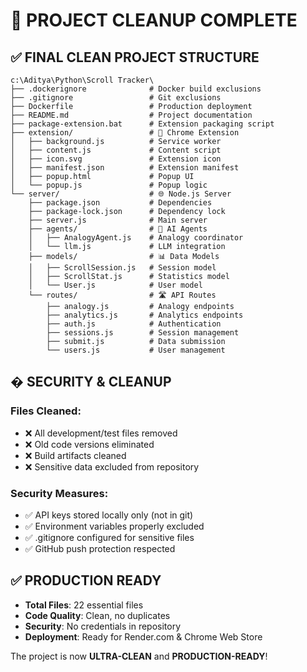 # 🧹 PROJECT CLEANUP COMPLETE

## ✅ **FINAL CLEAN PROJECT STRUCTURE**

```
c:\Aditya\Python\Scroll Tracker\
├── .dockerignore              # Docker build exclusions
├── .gitignore                 # Git exclusions  
├── Dockerfile                 # Production deployment
├── README.md                  # Project documentation
├── package-extension.bat      # Extension packaging script
├── extension/                 # 🎁 Chrome Extension
│   ├── background.js          # Service worker
│   ├── content.js             # Content script  
│   ├── icon.svg               # Extension icon
│   ├── manifest.json          # Extension manifest
│   ├── popup.html             # Popup UI
│   └── popup.js               # Popup logic
└── server/                    # 🌐 Node.js Server
    ├── package.json           # Dependencies
    ├── package-lock.json      # Dependency lock
    ├── server.js              # Main server
    ├── agents/                # 🤖 AI Agents
    │   ├── AnalogyAgent.js    # Analogy coordinator
    │   └── llm.js             # LLM integration
    ├── models/                # 📊 Data Models
    │   ├── ScrollSession.js   # Session model
    │   ├── ScrollStat.js      # Statistics model
    │   └── User.js            # User model
    └── routes/                # 🛣️ API Routes
        ├── analogy.js         # Analogy endpoints
        ├── analytics.js       # Analytics endpoints
        ├── auth.js            # Authentication
        ├── sessions.js        # Session management
        ├── submit.js          # Data submission
        └── users.js           # User management
```

## � **SECURITY & CLEANUP**

### Files Cleaned:
- ❌ All development/test files removed
- ❌ Old code versions eliminated  
- ❌ Build artifacts cleaned
- ❌ Sensitive data excluded from repository

### Security Measures:
- ✅ API keys stored locally only (not in git)
- ✅ Environment variables properly excluded
- ✅ .gitignore configured for sensitive files
- ✅ GitHub push protection respected

## ✅ **PRODUCTION READY**

- **Total Files**: 22 essential files
- **Code Quality**: Clean, no duplicates
- **Security**: No credentials in repository  
- **Deployment**: Ready for Render.com & Chrome Web Store

The project is now **ULTRA-CLEAN** and **PRODUCTION-READY**!

